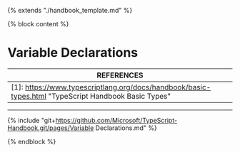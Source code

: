 {% extends "./handbook_template.md" %}

{% block content %}

# Variable Declarations

| REFERENCES                               |
| ---------------------------------------- |
| [1]: https://www.typescriptlang.org/docs/handbook/basic-types.html "TypeScript Handbook Basic Types" |

------



{% include "git+https://github.com/Microsoft/TypeScript-Handbook.git/pages/Variable Declarations.md" %}

{% endblock %}